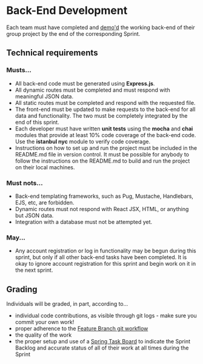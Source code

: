 # Back-End Development

Each team must have completed and [demo'd](https://knowledge.kitchen/Scrum_development_framework#Demo_for_Stakeholders) the working back-end of their group project by the end of the corresponding Sprint.

## Technical requirements

### Musts...

- All back-end code must be generated using **Express.js**.
- All dynamic routes must be completed and must respond with meaningful JSON data.
- All static routes must be completed and respond with the requested file.
- The front-end must be updated to make requests to the back-end for all data and functionality. The two must be completely integrated by the end of this sprint.
- Each developer must have written **unit tests** using the **mocha** and **chai** modules that provide at least 10% code coverage of the back-end code. Use the **istanbul nyc** module to verify code coverage.
- Instructions on how to set up and run the project must be included in the README.md file in version control. It must be possible for anybody to follow the instructions on the README.md to build and run the project on their local machines.

### Must nots...

- Back-end templating frameworks, such as Pug, Mustache, Handlebars, EJS, etc, are forbidden.
- Dynamic routes must not respond with React JSX, HTML, or anything but JSON data.
- Integration with a database must not be attempted yet.

### May...

- Any account registration or log in functionality may be begun during this sprint, but only if all other back-end tasks have been completed. It is okay to ignore account registration for this sprint and begin work on it in the next sprint.

## Grading

Individuals will be graded, in part, according to...

- individual code contributions, as visible through git logs - make sure you commit your own work!
- proper adherence to the [Feature Branch git workflow](https://knowledge.kitchen/Feature_branch_version_control_workflow)
- the quality of the work
- the proper setup and use of a [Spring Task Board](https://knowledge.kitchen/GitHub_for_team_collaboration#Project_boards) to indicate the Sprint Backlog and accurate status of all of their work at all times during the Sprint
